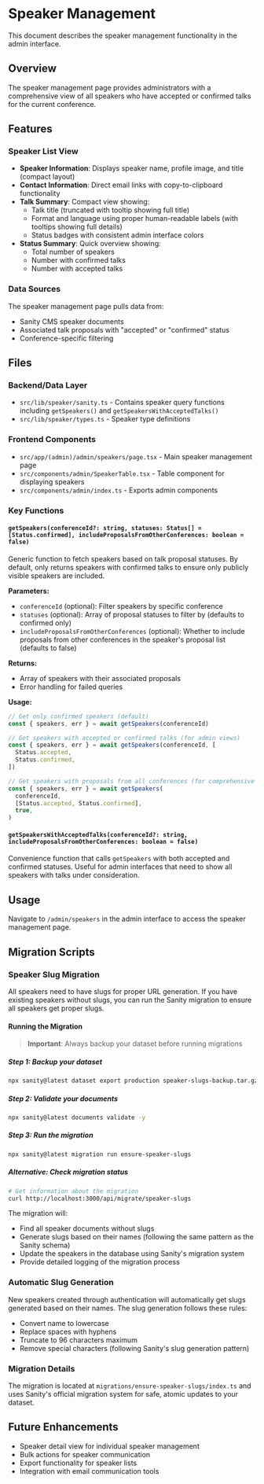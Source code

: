 # Speaker Management

This document describes the speaker management functionality in the admin interface.

## Overview

The speaker management page provides administrators with a comprehensive view of all speakers who have accepted or confirmed talks for the current conference.

## Features

### Speaker List View

- **Speaker Information**: Displays speaker name, profile image, and title (compact layout)
- **Contact Information**: Direct email links with copy-to-clipboard functionality
- **Talk Summary**: Compact view showing:
  - Talk title (truncated with tooltip showing full title)
  - Format and language using proper human-readable labels (with tooltips showing full details)
  - Status badges with consistent admin interface colors
- **Status Summary**: Quick overview showing:
  - Total number of speakers
  - Number with confirmed talks
  - Number with accepted talks

### Data Sources

The speaker management page pulls data from:

- Sanity CMS speaker documents
- Associated talk proposals with "accepted" or "confirmed" status
- Conference-specific filtering

## Files

### Backend/Data Layer

- `src/lib/speaker/sanity.ts` - Contains speaker query functions including `getSpeakers()` and `getSpeakersWithAcceptedTalks()`
- `src/lib/speaker/types.ts` - Speaker type definitions

### Frontend Components

- `src/app/(admin)/admin/speakers/page.tsx` - Main speaker management page
- `src/components/admin/SpeakerTable.tsx` - Table component for displaying speakers
- `src/components/admin/index.ts` - Exports admin components

### Key Functions

#### `getSpeakers(conferenceId?: string, statuses: Status[] = [Status.confirmed], includeProposalsFromOtherConferences: boolean = false)`

Generic function to fetch speakers based on talk proposal statuses. By default, only returns speakers with confirmed talks to ensure only publicly visible speakers are included.

**Parameters:**

- `conferenceId` (optional): Filter speakers by specific conference
- `statuses` (optional): Array of proposal statuses to filter by (defaults to confirmed only)
- `includeProposalsFromOtherConferences` (optional): Whether to include proposals from other conferences in the speaker's proposal list (defaults to false)

**Returns:**

- Array of speakers with their associated proposals
- Error handling for failed queries

**Usage:**

```typescript
// Get only confirmed speakers (default)
const { speakers, err } = await getSpeakers(conferenceId)

// Get speakers with accepted or confirmed talks (for admin views)
const { speakers, err } = await getSpeakers(conferenceId, [
  Status.accepted,
  Status.confirmed,
])

// Get speakers with proposals from all conferences (for comprehensive admin views)
const { speakers, err } = await getSpeakers(
  conferenceId,
  [Status.accepted, Status.confirmed],
  true,
)
```

#### `getSpeakersWithAcceptedTalks(conferenceId?: string, includeProposalsFromOtherConferences: boolean = false)`

Convenience function that calls `getSpeakers` with both accepted and confirmed statuses. Useful for admin interfaces that need to show all speakers with talks under consideration.

## Usage

Navigate to `/admin/speakers` in the admin interface to access the speaker management page.

## Migration Scripts

### Speaker Slug Migration

All speakers need to have slugs for proper URL generation. If you have existing speakers without slugs, you can run the Sanity migration to ensure all speakers get proper slugs.

#### Running the Migration

> **Important**: Always backup your dataset before running migrations

##### Step 1: Backup your dataset

```bash
npx sanity@latest dataset export production speaker-slugs-backup.tar.gz
```

##### Step 2: Validate your documents

```bash
npx sanity@latest documents validate -y
```

##### Step 3: Run the migration

```bash
npx sanity@latest migration run ensure-speaker-slugs
```

##### Alternative: Check migration status

```bash
# Get information about the migration
curl http://localhost:3000/api/migrate/speaker-slugs
```

The migration will:

- Find all speaker documents without slugs
- Generate slugs based on their names (following the same pattern as the Sanity schema)
- Update the speakers in the database using Sanity's migration system
- Provide detailed logging of the migration process

### Automatic Slug Generation

New speakers created through authentication will automatically get slugs generated based on their names. The slug generation follows these rules:

- Convert name to lowercase
- Replace spaces with hyphens
- Truncate to 96 characters maximum
- Remove special characters (following Sanity's slug generation pattern)

### Migration Details

The migration is located at `migrations/ensure-speaker-slugs/index.ts` and uses Sanity's official migration system for safe, atomic updates to your dataset.

## Future Enhancements

- Speaker detail view for individual speaker management
- Bulk actions for speaker communication
- Export functionality for speaker lists
- Integration with email communication tools
